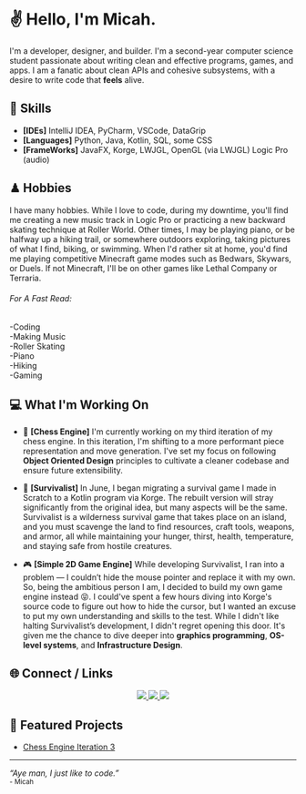 # ✌️  Hello, I'm Micah.
I'm a developer, designer, and builder. I'm a second-year computer science student passionate about writing clean and effective programs, games, and apps. I am a fanatic about clean APIs and cohesive subsystems, with a desire to write code that **feels** alive.

##  🔨 Skills
- **[IDEs]** IntelliJ IDEA, PyCharm, VSCode, DataGrip
- **[Languages]** Python, Java, Kotlin, SQL, some CSS
- **[FrameWorks]** JavaFX, Korge, LWJGL, OpenGL (via LWJGL) Logic Pro (audio)
  
## ♟ Hobbies
I have many hobbies. While I love to code, during my downtime, you'll find me creating a new music track in Logic Pro or practicing a new backward skating technique at Roller World. Other times, I may be playing piano, or be halfway up a hiking trail, or somewhere outdoors exploring, taking pictures of what I find, biking, or swimming. When I'd rather sit at home, you'd find me playing competitive Minecraft game modes such as Bedwars, Skywars, or Duels. If not Minecraft, I'll be on other games like Lethal Company or Terraria.

###### For A Fast Read:  
-Coding  
-Making Music  
-Roller Skating  
-Piano  
-Hiking  
-Gaming  


## 💻 What I'm Working On
- 🤖 **[Chess Engine]**
I'm currently working on my third iteration of my chess engine. In this iteration, I'm shifting to a more performant piece representation and move generation. I've set my focus on following **Object Oriented Design** principles to cultivate a cleaner codebase and ensure future extensibility.

- 🌲 **[Survivalist]**
In June, I began migrating a survival game I made in Scratch to a Kotlin program via Korge. The rebuilt version will stray significantly from the original idea, but many aspects will be the same. Survivalist is a wilderness survival game that takes place on an island, and you must scavenge the land to find resources, craft tools, weapons, and armor, all while maintaining your hunger, thirst, health, temperature, and staying safe from hostile creatures.

- 🎮 **[Simple 2D Game Engine]**
While developing Survivalist, I ran into a problem — I couldn’t hide the mouse pointer and replace it with my own. So, being the ambitious person I am, I decided to build my own game engine instead 😝. I could've spent a few hours diving into Korge's source code to figure out how to hide the cursor, but I wanted an excuse to put my own understanding and skills to the test. While I didn't like halting Survivalist’s development, I didn't regret opening this door. It's given me the chance to dive deeper into **graphics programming**, **OS-level systems**, and **Infrastructure Design**.

## 🌐 Connect / Links
<p align="center">
  <a href="mailto:MicahMarshall19%40gmail.com">
    <img src="https://img.shields.io/badge/Email-MicahMarshall19%40gmail.com-red?logo=gmail" />
  </a>
  <a href="https://www.linkedin.com/in/micah-marshall-19a049300">
    <img src="https://img.shields.io/badge/LinkedIn-Micah%20Marshall-blue?logo=linkedin" />
  </a>
  <a href="https://www.youtube.com/%40Micah_STN">
    <img src="https://img.shields.io/badge/YouTube-%40Micah__STN-FF0000?logo=youtube" />
  </a>
</p>

  
## 🧩 Featured Projects
- [Chess Engine Iteration 3](https://github.com/Micah-Projects/Chess-Engine-Attempt-3)
  
---
<p align="left">
  <em>“Aye man, I just like to code.”</em><br>
  <sub>- Micah </sub>
</p>
